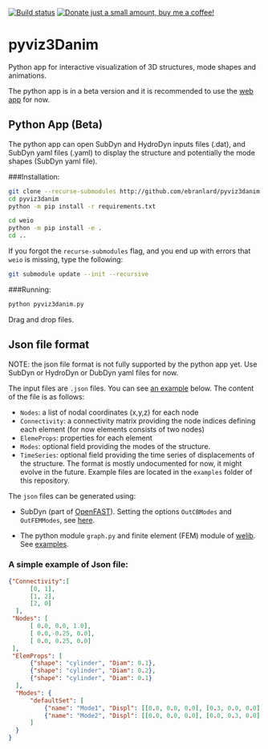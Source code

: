 [![Build status](https://github.com/ebranlard/pyviz3danim/workflows/Tests/badge.svg)](https://github.com/ebranlard/pyviz3danim/actions?query=workflow%3A%22Tests%22)
<a href="https://www.buymeacoffee.com/hTpOQGl" rel="nofollow"><img alt="Donate just a small amount, buy me a coffee!" src="https://warehouse-camo.cmh1.psfhosted.org/1c939ba1227996b87bb03cf029c14821eab9ad91/68747470733a2f2f696d672e736869656c64732e696f2f62616467652f446f6e6174652d4275792532306d6525323061253230636f666665652d79656c6c6f77677265656e2e737667"></a>
# pyviz3Danim

Python app for interactive visualization of 3D structures, mode shapes and animations.

The python app is in a beta version and it is recommended to use the [web app](https://github.com/ebranlard/viz3danim) for now.


## Python App (Beta)

The python app can open SubDyn and HydroDyn inputs files (.dat), and SubDyn yaml files (.yaml) to display the structure and potentially the mode shapes (SubDyn yaml file).

###Installation:
```bash
git clone --recurse-submodules http://github.com/ebranlard/pyviz3danim
cd pyviz3danim
python -m pip install -r requirements.txt

cd weio
python -m pip install -e .
cd ..
```

If you forgot the `recurse-submodules` flag, and you end up with errors that `weio` is missing, type the following:
```bash
git submodule update --init --recursive
```

###Running:
```bash
python pyviz3danim.py
```

Drag and drop files.



## Json file format

NOTE: the json file format is not fully supported by the python app yet. Use SubDyn or HydroDyn or DubDyn yaml files for now.


The input files are `.json` files. You can see [an example](#a-simple-example-of-json-file) below.
The content of the file is as follows: 

  - `Nodes`: a list of nodal coordinates (x,y,z) for each node
  - `Connectivity`: a connectivity matrix providing the node indices defining each element (for now elements consists of two nodes)
  - `ElemeProps`: properties for each element
  - `Modes`: optional field providing the modes of the structure. 
  - `TimeSeries`: optional field providing the time series of displacements of the structure.
The format is mostly undocumented for now, it might evolve in the future. 
Example files are located in the `examples` folder of this repository. 

The `json` files can be generated using: 

 - SubDyn (part of [OpenFAST](https://github.com/openfast/openfast)). Setting the options `OutCBModes` and `OutFEMModes`, see [here](https://openfast.readthedocs.io/en/dev/source/user/subdyn/input_files.html#output-summary-and-outfile).

 - The python module `graph.py` and finite element (FEM) module of [welib](https://github.com/ebranlard/welib). See [examples](https://github.com/ebranlard/welib/tree/dev/welib/FEM/examples).


### A simple example of Json file:

```json
{"Connectivity":[
      [0, 1],
      [1, 2],
      [2, 0]
  ],
 "Nodes": [
      [ 0.0, 0.0, 1.0],
      [ 0.0,-0.25, 0.0], 
      [ 0.0, 0.25, 0.0]
 ],
 "ElemProps": [
      {"shape": "cylinder", "Diam": 0.1},
      {"shape": "cylinder", "Diam": 0.2},
      {"shape": "cylinder", "Diam": 0.1}
  ],
  "Modes": {
      "defaultSet": [
          {"name": "Mode1", "Displ": [[0.0, 0.0, 0.0], [0.3, 0.0, 0.0], [0.3, 0.0, 0.0]]},
          {"name": "Mode2", "Displ": [[0.0, 0.0, 0.0], [0.0, 0.3, 0.0], [0.0, 0.3, 0.0]]}
      ]
  }
}
```







